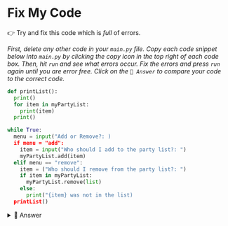 # Fix My Code

👉 Try and fix this code which is *full* of errors.

*First, delete any other code in your `main.py` file. Copy each code snippet below into `main.py` by clicking the copy icon in the top right of each code box. Then, hit `run` and see what errors occur. Fix the errors and press `run` again until you are error free. Click on the `👀 Answer` to compare your code to the correct code.*

```python
def printList():
  print() 
  for item in myPartyList:
    print(item)
  print() 

while True:
  menu = input("Add or Remove?: )
  if menu = "add":
    item = input("Who should I add to the party list?: ")
    myPartyList.add(item)
  elif menu == "remove":
    item = ("Who should I remove from the party list?: ")
    if item in myPartyList:
      myPartyList.remove(list)
    else:
      print("{item} was not in the list)
  printList()

```

<details> <summary> 👀 Answer </summary>

```python
myPartyList = []

def printList():
  print() 
  for item in myPartyList:
    print(item)
  print() 

while True:
  menu = input("Add or Remove?: ")
  if menu == "add":
    item = input("Who should I add to the party list?: ")
    myPartyList.append(item)
  elif menu == "remove":
    item = ("Who should I remove from the party list?: ")
    if item in myPartyList:
      myPartyList.remove(list)
    else:
      print(f"{item} was not in the list")
  printList()

```

- You have to start with the name of your blank list.
- Make sure you use `append` and `remove` (not `add`).
- Don't forget your f-string.
- There may be a few `=` and `"` missing too.







</details>